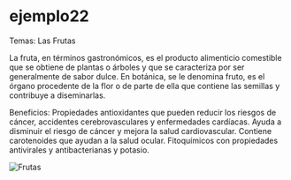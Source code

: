 # ejemplo22

Temas: Las Frutas

La fruta, en términos gastronómicos, es el producto alimenticio comestible que se obtiene de plantas o árboles y que se caracteriza por ser generalmente de sabor dulce. En botánica, se le denomina fruto, es el órgano procedente de la flor o de parte de ella que contiene las semillas y contribuye a diseminarlas.

Beneficios: Propiedades antioxidantes que pueden reducir los riesgos de cáncer, accidentes cerebrovasculares y enfermedades cardíacas. Ayuda a disminuir el riesgo de cáncer y mejora la salud cardiovascular. Contiene carotenoides que ayudan a la salud ocular. Fitoquímicos con propiedades antivirales y antibacterianas y potasio.

![Frutas](https://user-images.githubusercontent.com/99859577/218935261-3e28787c-d0ba-4475-92f2-defa4a1c8418.jpg)
